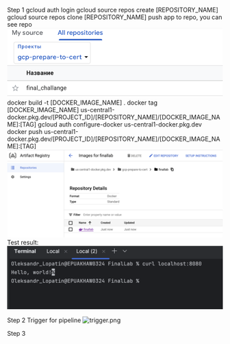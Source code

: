 Step 1
gcloud auth login
gcloud source repos create [REPOSITORY_NAME]
gcloud source repos clone [REPOSITORY_NAME]
push app to repo, you can see repo <img src="media/source_repo.png">
docker build -t [DOCKER_IMAGE_NAME] .
docker tag [DOCKER_IMAGE_NAME] us-central1-docker.pkg.dev/[PROJECT_ID]/[REPOSITORY_NAME]/[DOCKER_IMAGE_NAME]:[TAG]
gcloud auth configure-docker us-central1-docker.pkg.dev
docker push us-central1-docker.pkg.dev/[PROJECT_ID]/[REPOSITORY_NAME]/[DOCKER_IMAGE_NAME]:[TAG]
![artifact.png](media/artifact.png)
Test result:
![test_image.png](media/test_image.png)

Step 2
Trigger for pipeline
![trigger.png](media/trigger.png)

Step 3
